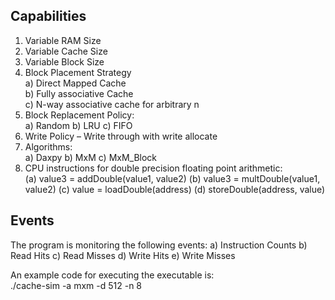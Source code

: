 ## Capabilities

1) Variable RAM Size
2) Variable Cache Size
3) Variable Block Size
4) Block Placement Strategy  
    a) Direct Mapped Cache  
    b) Fully associative Cache  
    c) N-way associative cache for arbitrary n  
5) Block Replacement Policy:  
    a) Random
    b) LRU
    c) FIFO
6) Write Policy – Write through with write allocate
7) Algorithms:  
    a) Daxpy
    b) MxM
    c) MxM_Block
8) CPU instructions for double precision floating point arithmetic:  
    (a) value3 = addDouble(value1, value2)
    (b) value3 = multDouble(value1, value2)
    (c) value = loadDouble(address)
    (d) storeDouble(address, value)

## Events

The program is monitoring the following events: 
a) Instruction Counts
b) Read Hits
c) Read Misses
d) Write Hits
e) Write Misses

An example code for executing the executable is:  
./cache-sim -a mxm -d 512 -n 8  